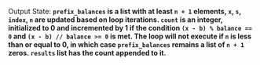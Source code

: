 Output State: **`prefix_balances` is a list with at least `n + 1` elements, `x`, `s`, `index`, `n` are updated based on loop iterations. `count` is an integer, initialized to 0 and incremented by 1 if the condition `(x - b) % balance == 0` and `(x - b) // balance >= 0` is met. The loop will not execute if `n` is less than or equal to 0, in which case `prefix_balances` remains a list of `n + 1` zeros. `results` list has the count appended to it.**